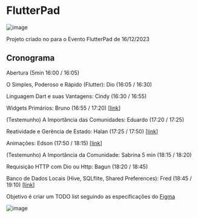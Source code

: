 
# FlutterPad

  ![image](https://github.com/toshiossada/FlutterPad/assets/2637049/f0b72807-61da-4a04-85cb-1a5ecb532cca)

Projeto criado no para o Evento FlutterPad de 16/12/2023

## Cronograma

Abertura (5min 16:00 / 16:05)

O Simples, Poderoso e Rápido (Flutter): Dio (16:05 / 16:30)

Linguagem Dart e suas Vantagens: Cindy (16:30 / 16:55)

Widgets Primários: Bruno (16:55 / 17:20) [[link](https://github.com/toshiossada/FlutterPad/tree/static-ui-from-figma)]

(Testemunho) A Importância das Comunidades: Eduardo (17:20 / 17:25)

Reatividade e Gerência de Estado: Halan (17:25 / 17:50) [[link](https://github.com/toshiossada/FlutterPad/tree/gerenciamento_de_estado_hallan)]

Animações: Edson (17:50 / 18:15)  [[link](https://github.com/EdsonMello-code/FlutterPad/tree/feature/animations)] 

(Testemunho) A Importância da Comunidade: Sabrina 5 min (18:15 / 18:20)

Requisição HTTP com Dio ou Http: Bagun (18:20 / 18:45)

Banco de Dados Locais (Hive, SQLflite, Shared Preferences): Fred (18:45 / 19:10) [[link](https://github.com/toshiossada/FlutterPad/tree/feature/hive-local-database)]

Objetivo é criar um TODO list seguindo as especificações do [Figma](https://www.figma.com/file/qmYzGqV4QhWFA5oyU3Y5Dc/FlutterPad---Todo-List?type=design&node-id=0:1&mode=design&t=cmUYXyXWxPWriqbI-1)

![image](https://github.com/toshiossada/FlutterPad/assets/2637049/7a04c27e-5f1f-4f0b-ac5e-21b0b70561aa)
